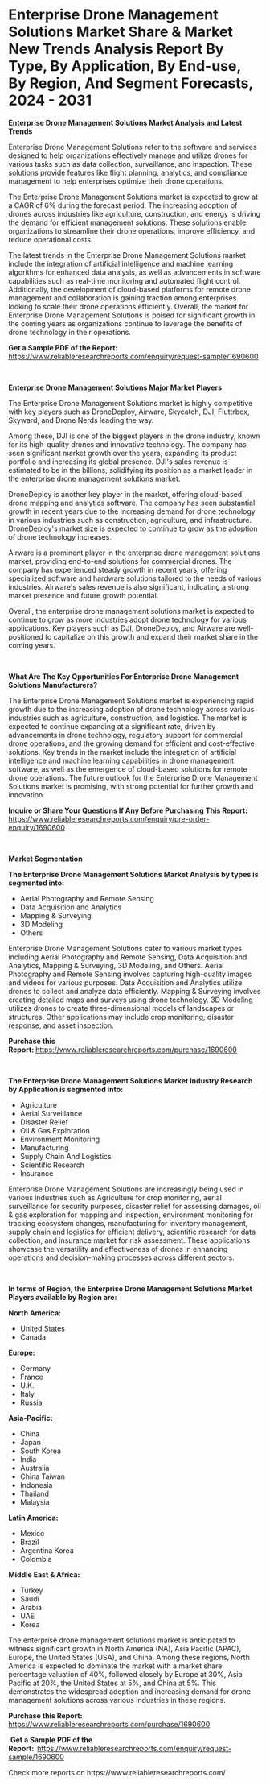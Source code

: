<p><h1>Enterprise Drone Management Solutions Market Share & Market New Trends Analysis Report By Type, By Application, By End-use, By Region, And Segment Forecasts, 2024 - 2031</h1></p><p><strong>Enterprise Drone Management Solutions Market Analysis and Latest Trends</strong></p>
<p><p>Enterprise Drone Management Solutions refer to the software and services designed to help organizations effectively manage and utilize drones for various tasks such as data collection, surveillance, and inspection. These solutions provide features like flight planning, analytics, and compliance management to help enterprises optimize their drone operations.</p><p>The Enterprise Drone Management Solutions market is expected to grow at a CAGR of 6% during the forecast period. The increasing adoption of drones across industries like agriculture, construction, and energy is driving the demand for efficient management solutions. These solutions enable organizations to streamline their drone operations, improve efficiency, and reduce operational costs.</p><p>The latest trends in the Enterprise Drone Management Solutions market include the integration of artificial intelligence and machine learning algorithms for enhanced data analysis, as well as advancements in software capabilities such as real-time monitoring and automated flight control. Additionally, the development of cloud-based platforms for remote drone management and collaboration is gaining traction among enterprises looking to scale their drone operations efficiently. Overall, the market for Enterprise Drone Management Solutions is poised for significant growth in the coming years as organizations continue to leverage the benefits of drone technology in their operations.</p></p>
<p><strong>Get a Sample PDF of the Report:&nbsp;</strong> <a href="https://www.reliableresearchreports.com/enquiry/request-sample/1690600">https://www.reliableresearchreports.com/enquiry/request-sample/1690600</a></p>
<p>&nbsp;</p>
<p><strong>Enterprise Drone Management Solutions Major Market Players</strong></p>
<p><p>The Enterprise Drone Management Solutions market is highly competitive with key players such as DroneDeploy, Airware, Skycatch, DJI, Fluttrbox, Skyward, and Drone Nerds leading the way. </p><p>Among these, DJI is one of the biggest players in the drone industry, known for its high-quality drones and innovative technology. The company has seen significant market growth over the years, expanding its product portfolio and increasing its global presence. DJI's sales revenue is estimated to be in the billions, solidifying its position as a market leader in the enterprise drone management solutions market.</p><p>DroneDeploy is another key player in the market, offering cloud-based drone mapping and analytics software. The company has seen substantial growth in recent years due to the increasing demand for drone technology in various industries such as construction, agriculture, and infrastructure. DroneDeploy's market size is expected to continue to grow as the adoption of drone technology increases.</p><p>Airware is a prominent player in the enterprise drone management solutions market, providing end-to-end solutions for commercial drones. The company has experienced steady growth in recent years, offering specialized software and hardware solutions tailored to the needs of various industries. Airware's sales revenue is also significant, indicating a strong market presence and future growth potential.</p><p>Overall, the enterprise drone management solutions market is expected to continue to grow as more industries adopt drone technology for various applications. Key players such as DJI, DroneDeploy, and Airware are well-positioned to capitalize on this growth and expand their market share in the coming years.</p></p>
<p>&nbsp;</p>
<p><strong>What Are The Key Opportunities For Enterprise Drone Management Solutions Manufacturers?</strong></p>
<p><p>The Enterprise Drone Management Solutions market is experiencing rapid growth due to the increasing adoption of drone technology across various industries such as agriculture, construction, and logistics. The market is expected to continue expanding at a significant rate, driven by advancements in drone technology, regulatory support for commercial drone operations, and the growing demand for efficient and cost-effective solutions. Key trends in the market include the integration of artificial intelligence and machine learning capabilities in drone management software, as well as the emergence of cloud-based solutions for remote drone operations. The future outlook for the Enterprise Drone Management Solutions market is promising, with strong potential for further growth and innovation.</p></p>
<p><strong>Inquire or Share Your Questions If Any Before Purchasing This Report:</strong> <a href="https://www.reliableresearchreports.com/enquiry/pre-order-enquiry/1690600">https://www.reliableresearchreports.com/enquiry/pre-order-enquiry/1690600</a></p>
<p>&nbsp;</p>
<p><strong>Market Segmentation</strong></p>
<p><strong>The Enterprise Drone Management Solutions Market Analysis by types is segmented into:</strong></p>
<p><ul><li>Aerial Photography and Remote Sensing</li><li>Data Acquisition and Analytics</li><li>Mapping & Surveying</li><li>3D Modeling</li><li>Others</li></ul></p>
<p><p>Enterprise Drone Management Solutions cater to various market types including Aerial Photography and Remote Sensing, Data Acquisition and Analytics, Mapping & Surveying, 3D Modeling, and Others. Aerial Photography and Remote Sensing involves capturing high-quality images and videos for various purposes. Data Acquisition and Analytics utilize drones to collect and analyze data efficiently. Mapping & Surveying involves creating detailed maps and surveys using drone technology. 3D Modeling utilizes drones to create three-dimensional models of landscapes or structures. Other applications may include crop monitoring, disaster response, and asset inspection.</p></p>
<p><strong>Purchase this Report:&nbsp;</strong><a href="https://www.reliableresearchreports.com/purchase/1690600">https://www.reliableresearchreports.com/purchase/1690600</a></p>
<p>&nbsp;</p>
<p><strong>The Enterprise Drone Management Solutions Market Industry Research by Application is segmented into:</strong></p>
<p><ul><li>Agriculture</li><li>Aerial Surveillance</li><li>Disaster Relief</li><li>Oil & Gas Exploration</li><li>Environment Monitoring</li><li>Manufacturing</li><li>Supply Chain And Logistics</li><li>Scientific Research</li><li>Insurance</li></ul></p>
<p><p>Enterprise Drone Management Solutions are increasingly being used in various industries such as Agriculture for crop monitoring, aerial surveillance for security purposes, disaster relief for assessing damages, oil & gas exploration for mapping and inspection, environment monitoring for tracking ecosystem changes, manufacturing for inventory management, supply chain and logistics for efficient delivery, scientific research for data collection, and insurance market for risk assessment. These applications showcase the versatility and effectiveness of drones in enhancing operations and decision-making processes across different sectors.</p></p>
<p>&nbsp;</p>
<p><strong>In terms of Region, the Enterprise Drone Management Solutions Market Players available by Region are:</strong></p>
<p>
    <p> <strong> North America: </strong>
        <ul>
            <li>United States</li>
            <li>Canada</li>
        </ul>
        </p> 
    <p> <strong> Europe: </strong>
        <ul>
            <li>Germany</li>
            <li>France</li>
            <li>U.K.</li>
            <li>Italy</li>
            <li>Russia</li>
        </ul>
        </p> 
    <p> <strong> Asia-Pacific: </strong>
        <ul>
            <li>China</li>
            <li>Japan</li>
            <li>South Korea</li>
            <li>India</li>
            <li>Australia</li>
            <li>China Taiwan</li>
            <li>Indonesia</li>
            <li>Thailand</li>
            <li>Malaysia</li>
        </ul>
        </p> 
    <p> <strong> Latin America: </strong>
        <ul>
            <li>Mexico</li>
            <li>Brazil</li>
            <li>Argentina Korea</li>
            <li>Colombia</li>
        </ul>
        </p> 
    <p> <strong> Middle East & Africa: </strong>
        <ul>
            <li>Turkey</li>
            <li>Saudi</li>
            <li>Arabia</li>
            <li>UAE</li>
            <li>Korea</li>
        </ul>
    </p>
    </p>
<p><p>The enterprise drone management solutions market is anticipated to witness significant growth in North America (NA), Asia Pacific (APAC), Europe, the United States (USA), and China. Among these regions, North America is expected to dominate the market with a market share percentage valuation of 40%, followed closely by Europe at 30%, Asia Pacific at 20%, the United States at 5%, and China at 5%. This demonstrates the widespread adoption and increasing demand for drone management solutions across various industries in these regions.</p></p>
<p><strong>Purchase this Report: </strong><a href="https://www.reliableresearchreports.com/purchase/1690600">https://www.reliableresearchreports.com/purchase/1690600</a></p>
<p>&nbsp;<strong>Get a Sample PDF of the Report:&nbsp;&nbsp;</strong><a href="https://www.reliableresearchreports.com/enquiry/request-sample/1690600">https://www.reliableresearchreports.com/enquiry/request-sample/1690600</a></p>
<p><strong></strong></p>
<p>Check more reports on https://www.reliableresearchreports.com/</p>